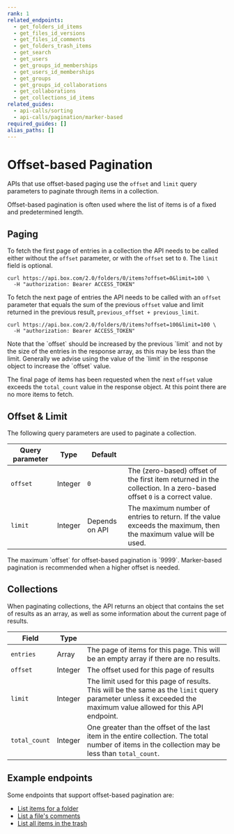 ```yaml
---
rank: 1
related_endpoints:
  - get_folders_id_items
  - get_files_id_versions
  - get_files_id_comments
  - get_folders_trash_items
  - get_search
  - get_users
  - get_groups_id_memberships
  - get_users_id_memberships
  - get_groups
  - get_groups_id_collaborations
  - get_collaborations
  - get_collections_id_items
related_guides:
  - api-calls/sorting
  - api-calls/pagination/marker-based
required_guides: []
alias_paths: []
---
```


# Offset-based Pagination

APIs that use offset-based paging use the `offset` and `limit` query parameters
to paginate through items in a collection.

Offset-based pagination is often used where the list of items is of a fixed and
predetermined length.

## Paging

To fetch the first page of entries in a collection the API needs to be called
either without the `offset` parameter, or with the `offset` set to `0`. The
`limit` field is optional.

```curl
curl https://api.box.com/2.0/folders/0/items?offset=0&limit=100 \
  -H "authorization: Bearer ACCESS_TOKEN"
```

To fetch the next page of entries the API needs to be called with
an `offset` parameter that equals the sum of the previous `offset` value and
limit returned in the previous result, `previous_offset + previous_limit`.

```curl
curl https://api.box.com/2.0/folders/0/items?offset=100&limit=100 \
  -H "authorization: Bearer ACCESS_TOKEN"
```

<Message type='notice'>
  Note that the `offset` should be increased by the previous `limit` and not by
  the size of the entries in the response array, as this may be less than the
  limit. Generally we advise using the value of the `limit` in the response
  object to increase the `offset` value.
</Message>

The final page of items has been requested when the next `offset` value exceeds
the `total_count` value in the response object. At this point there are no more
items to fetch.

## Offset & Limit

The following query parameters are used to paginate a collection.

| Query parameter | Type    | Default        |                                                                                                                 |
| --------------- | ------- | -------------- | --------------------------------------------------------------------------------------------------------------- |
| `offset`        | Integer | `0`            | The (zero-based) offset of the first item returned in the collection. In a zero-based offset `0` is a correct value. |
| `limit`         | Integer | Depends on API | The maximum number of entries to return. If the value exceeds the maximum, then the maximum value will be used. |

<Message type='notice'>
  The maximum `offset` for offset-based pagination is `9999`. Marker-based
  pagination is recommended when a higher offset is needed.
</Message>

## Collections

When paginating collections, the API returns an object that contains the set of
results as an array, as well as some information about the current page of results.

| Field         | Type    |                                                                                                                                                                   |
| ------------- | ------- | ----------------------------------------------------------------------------------------------------------------------------------------------------------------- |
| `entries`     | Array   | The page of items for this page. This will be an empty array if there are no results.                                                                             |
| `offset`      | Integer | The offset used for this page of results                                                                                                                          |
| `limit`       | Integer | The limit used for this page of results. This will be the same as the `limit` query parameter unless it exceeded the maximum value allowed for this API endpoint. |
| `total_count` | Integer | One greater than the offset of the last item in the entire collection. The total number of items in the collection may be less than `total_count`.                |

## Example endpoints

Some endpoints that support offset-based pagination are:

- [List items for a folder](endpoint://get_folders_id_items)
- [List a file's comments](endpoint://get-files-id-comments)
- [List all items in the trash](endpoint://get-folders-trash-items)
